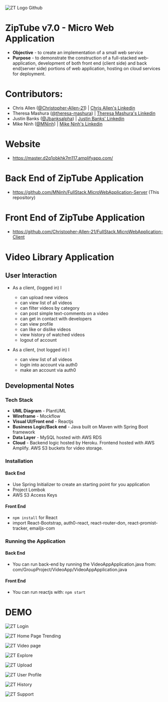 
![ZT Logo Github](https://user-images.githubusercontent.com/78838228/118234712-bcf60800-b461-11eb-8651-4ce15657d898.png)
# ZipTube v7.0 - Micro Web Application
* **Objective** - to create an implementation of a small web service
* **Purpose** - to demonstrate the construction of a full-stacked web-application, development of both front end (client side) and back end(server side) portions of web application, hosting on cloud services for deployment.

# Contributors:
* Chris Allen ([@Christopher-Allen-21](https://github.com/Christopher-Allen-21)) | [Chris Allen's Linkedin](www.linkedin.com/in/chrisallen2110/ "Connect with Chris")
* Theresa Mashura ([@theresa-mashura](https://github.com/theresa-mashura)) | [Theresa Mashura's Linkedin](www.linkedin.com/in/theresamashura/ "Connect with Theresa") 
* Justin Banks ([@Jbanksalpha](https://github.com/Jbanksalpha)) | [Justin Banks' Linkedin](www.linkedin.com/in/justinlbanks/ "Connect with Justin")  
* Mike Ninh ([@MNinh](https://github.com/MNinh)) | [Mike Ninh's Linkedin](www.linkedin.com/in/mikeninh/ "Connect with Mike") 

# Website
* https://master.d2q1obkhk7m117.amplifyapp.com/


# Back End of ZipTube Application
* https://github.com/MNinh/FullStack.MicroWebApplication-Server (This repository)


# Front End of ZipTube Application
* https://github.com/Christopher-Allen-21/FullStack.MicroWebApplication-Client

# Video Library Application
## User Interaction 
* As a client, (logged in) I
    * can upload new videos
	* can view list of all videos
	* can filter videos by category
	* can post simple text-comments on a video
	* can get in contact with developers
	* can view profile
	* can like or dislike videos
	* view history of watched videos
	* logout of account

* As a client, (not logged in) I
    * can view list of all videos
    * login into account via auth0
    * make an account via auth0

## Developmental Notes

### Tech Stack
* **UML Diagram** - PlantUML
* **Wireframe** - Mockflow
* **Visual UI/Front end** - Reactjs
* **Business Logic/Back end** - Java built on Maven with Spring Boot framework
* **Data Layer** - MySQL hosted with AWS RDS
* **Cloud** - Backend logic hosted by Heroku. Frontend hosted with AWS Amplify. AWS S3 buckets for video storage.

### Installation
#### Back End
* Use Spring Initializer to create an starting point for you application
* Project Lombok
* AWS S3 Access Keys

#### Front End
* `npm install` for React
* import React-Bootstrap, auth0-react, react-router-don, react-promist-tracker, emailjs-com

### Running the Application
#### Back End
* You can run back-end by running the VideoAppApplication.java from: com/GroupProject/VideoApp/VideoAppApplication.java

#### Front End
* You can run reactjs with:
``npm start``


# DEMO
![ZT Login](https://user-images.githubusercontent.com/78838228/118232750-07c25080-b45f-11eb-878d-b904bc2daa35.png)

![ZT Home Page Trending](https://user-images.githubusercontent.com/78838228/118233158-89b27980-b45f-11eb-95d2-e68b6bacb995.png)

![ZT Video page](https://user-images.githubusercontent.com/78838228/118236706-6807c100-b464-11eb-890c-348f35ba0e10.png)

![ZT Explore](https://user-images.githubusercontent.com/78838228/118233168-8c14d380-b45f-11eb-8eb5-5071bb13cf7f.png)

![ZT Upload](https://user-images.githubusercontent.com/78838228/118233174-8e772d80-b45f-11eb-83a1-cc2b2b90867b.png)

![ZT User Profile](https://user-images.githubusercontent.com/78838228/118233179-9040f100-b45f-11eb-93a9-b70f38047acb.png)

![ZT History](https://user-images.githubusercontent.com/78838228/118233186-920ab480-b45f-11eb-97f7-4a97492067e7.png)

![ZT Support](https://user-images.githubusercontent.com/78838228/118233194-946d0e80-b45f-11eb-9d45-37c6450a1e81.png)
